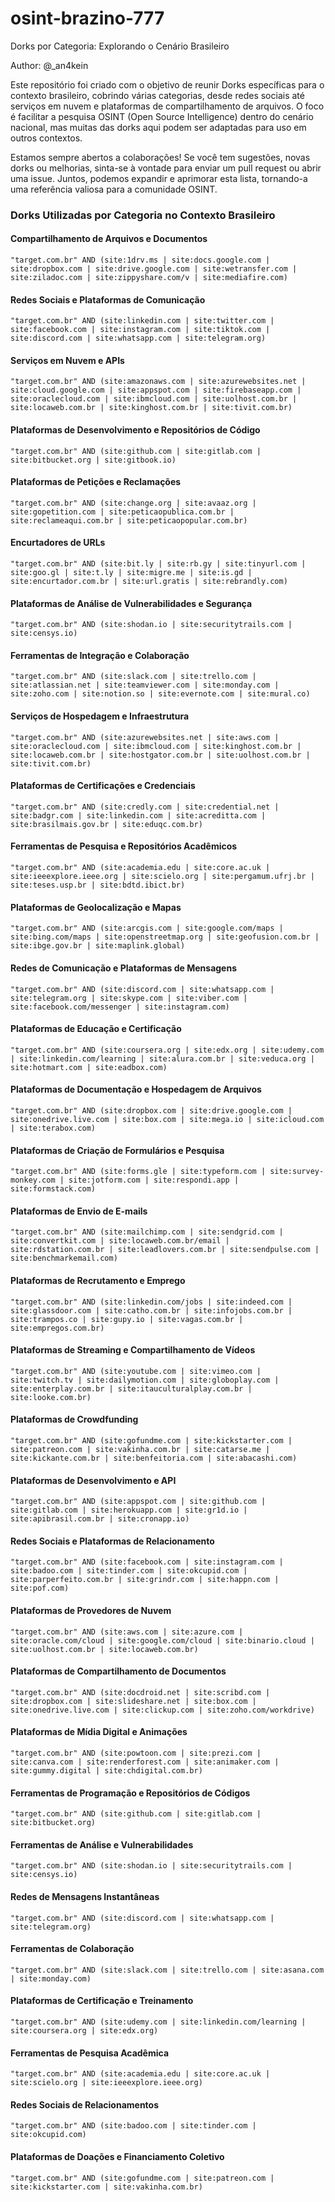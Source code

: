 # osint-brazino-777
Dorks por Categoria: Explorando o Cenário Brasileiro 

Author: @_an4kein

Este repositório foi criado com o objetivo de reunir Dorks específicas para o contexto brasileiro, cobrindo várias categorias, desde redes sociais até serviços em nuvem e plataformas de compartilhamento de arquivos. O foco é facilitar a pesquisa OSINT (Open Source Intelligence) dentro do cenário nacional, mas muitas das dorks aqui podem ser adaptadas para uso em outros contextos.

Estamos sempre abertos a colaborações! Se você tem sugestões, novas dorks ou melhorias, sinta-se à vontade para enviar um pull request ou abrir uma issue. Juntos, podemos expandir e aprimorar esta lista, tornando-a uma referência valiosa para a comunidade OSINT.

### Dorks Utilizadas por Categoria no Contexto Brasileiro

#### Compartilhamento de Arquivos e Documentos

```
"target.com.br" AND (site:1drv.ms | site:docs.google.com | site:dropbox.com | site:drive.google.com | site:wetransfer.com | site:ziladoc.com | site:zippyshare.com/v | site:mediafire.com)
```

#### Redes Sociais e Plataformas de Comunicação

```
"target.com.br" AND (site:linkedin.com | site:twitter.com | site:facebook.com | site:instagram.com | site:tiktok.com | site:discord.com | site:whatsapp.com | site:telegram.org)
```

#### Serviços em Nuvem e APIs

```
"target.com.br" AND (site:amazonaws.com | site:azurewebsites.net | site:cloud.google.com | site:appspot.com | site:firebaseapp.com | site:oraclecloud.com | site:ibmcloud.com | site:uolhost.com.br | site:locaweb.com.br | site:kinghost.com.br | site:tivit.com.br)
```

#### Plataformas de Desenvolvimento e Repositórios de Código

```
"target.com.br" AND (site:github.com | site:gitlab.com | site:bitbucket.org | site:gitbook.io)
```

#### Plataformas de Petições e Reclamações

```
"target.com.br" AND (site:change.org | site:avaaz.org | site:gopetition.com | site:peticaopublica.com.br | site:reclameaqui.com.br | site:peticaopopular.com.br)
```

#### Encurtadores de URLs

```
"target.com.br" AND (site:bit.ly | site:rb.gy | site:tinyurl.com | site:goo.gl | site:t.ly | site:migre.me | site:is.gd | site:encurtador.com.br | site:url.gratis | site:rebrandly.com)
```

#### Plataformas de Análise de Vulnerabilidades e Segurança

```
"target.com.br" AND (site:shodan.io | site:securitytrails.com | site:censys.io)
```

#### Ferramentas de Integração e Colaboração

```
"target.com.br" AND (site:slack.com | site:trello.com | site:atlassian.net | site:teamviewer.com | site:monday.com | site:zoho.com | site:notion.so | site:evernote.com | site:mural.co)
```

#### Serviços de Hospedagem e Infraestrutura

```
"target.com.br" AND (site:azurewebsites.net | site:aws.com | site:oraclecloud.com | site:ibmcloud.com | site:kinghost.com.br | site:locaweb.com.br | site:hostgator.com.br | site:uolhost.com.br | site:tivit.com.br)
```

#### Plataformas de Certificações e Credenciais

```
"target.com.br" AND (site:credly.com | site:credential.net | site:badgr.com | site:linkedin.com | site:acreditta.com | site:brasilmais.gov.br | site:eduqc.com.br)
```

#### Ferramentas de Pesquisa e Repositórios Acadêmicos

```
"target.com.br" AND (site:academia.edu | site:core.ac.uk | site:ieeexplore.ieee.org | site:scielo.org | site:pergamum.ufrj.br | site:teses.usp.br | site:bdtd.ibict.br)
```

#### Plataformas de Geolocalização e Mapas

```
"target.com.br" AND (site:arcgis.com | site:google.com/maps | site:bing.com/maps | site:openstreetmap.org | site:geofusion.com.br | site:ibge.gov.br | site:maplink.global)
```

#### Redes de Comunicação e Plataformas de Mensagens

```
"target.com.br" AND (site:discord.com | site:whatsapp.com | site:telegram.org | site:skype.com | site:viber.com | site:facebook.com/messenger | site:instagram.com)
```

#### Plataformas de Educação e Certificação

```
"target.com.br" AND (site:coursera.org | site:edx.org | site:udemy.com | site:linkedin.com/learning | site:alura.com.br | site:veduca.org | site:hotmart.com | site:eadbox.com)
```

#### Plataformas de Documentação e Hospedagem de Arquivos

```
"target.com.br" AND (site:dropbox.com | site:drive.google.com | site:onedrive.live.com | site:box.com | site:mega.io | site:icloud.com | site:terabox.com)
```

#### Plataformas de Criação de Formulários e Pesquisa

```
"target.com.br" AND (site:forms.gle | site:typeform.com | site:survey-monkey.com | site:jotform.com | site:respondi.app | site:formstack.com)
```

#### Plataformas de Envio de E-mails

```
"target.com.br" AND (site:mailchimp.com | site:sendgrid.com | site:convertkit.com | site:locaweb.com.br/email | site:rdstation.com.br | site:leadlovers.com.br | site:sendpulse.com | site:benchmarkemail.com)
```

#### Plataformas de Recrutamento e Emprego

```
"target.com.br" AND (site:linkedin.com/jobs | site:indeed.com | site:glassdoor.com | site:catho.com.br | site:infojobs.com.br | site:trampos.co | site:gupy.io | site:vagas.com.br | site:empregos.com.br)
```

#### Plataformas de Streaming e Compartilhamento de Vídeos

```
"target.com.br" AND (site:youtube.com | site:vimeo.com | site:twitch.tv | site:dailymotion.com | site:globoplay.com | site:enterplay.com.br | site:itauculturalplay.com.br | site:looke.com.br)
```

#### Plataformas de Crowdfunding

```
"target.com.br" AND (site:gofundme.com | site:kickstarter.com | site:patreon.com | site:vakinha.com.br | site:catarse.me | site:kickante.com.br | site:benfeitoria.com | site:abacashi.com)
```

#### Plataformas de Desenvolvimento e API

```
"target.com.br" AND (site:appspot.com | site:github.com | site:gitlab.com | site:herokuapp.com | site:gr1d.io | site:apibrasil.com.br | site:cronapp.io)
```

#### Redes Sociais e Plataformas de Relacionamento

```
"target.com.br" AND (site:facebook.com | site:instagram.com | site:badoo.com | site:tinder.com | site:okcupid.com | site:parperfeito.com.br | site:grindr.com | site:happn.com | site:pof.com)
```

#### Plataformas de Provedores de Nuvem

```
"target.com.br" AND (site:aws.com | site:azure.com | site:oracle.com/cloud | site:google.com/cloud | site:binario.cloud | site:uolhost.com.br | site:locaweb.com.br)
```

#### Plataformas de Compartilhamento de Documentos

```
"target.com.br" AND (site:docdroid.net | site:scribd.com | site:dropbox.com | site:slideshare.net | site:box.com | site:onedrive.live.com | site:clickup.com | site:zoho.com/workdrive)
```

#### Plataformas de Mídia Digital e Animações

```
"target.com.br" AND (site:powtoon.com | site:prezi.com | site:canva.com | site:renderforest.com | site:animaker.com | site:gummy.digital | site:chdigital.com.br)
```

#### Ferramentas de Programação e Repositórios de Códigos

```
"target.com.br" AND (site:github.com | site:gitlab.com | site:bitbucket.org)
```

#### Ferramentas de Análise e Vulnerabilidades

```
"target.com.br" AND (site:shodan.io | site:securitytrails.com | site:censys.io)
```

#### Redes de Mensagens Instantâneas

```
"target.com.br" AND (site:discord.com | site:whatsapp.com | site:telegram.org)
```

#### Ferramentas de Colaboração

```
"target.com.br" AND (site:slack.com | site:trello.com | site:asana.com | site:monday.com)
```

#### Plataformas de Certificação e Treinamento

```
"target.com.br" AND (site:udemy.com | site:linkedin.com/learning | site:coursera.org | site:edx.org)
```

#### Ferramentas de Pesquisa Acadêmica

```
"target.com.br" AND (site:academia.edu | site:core.ac.uk | site:scielo.org | site:ieeexplore.ieee.org)
```

#### Redes Sociais de Relacionamentos

```
"target.com.br" AND (site:badoo.com | site:tinder.com | site:okcupid.com)
```

#### Plataformas de Doações e Financiamento Coletivo

```
"target.com.br" AND (site:gofundme.com | site:patreon.com | site:kickstarter.com | site:vakinha.com.br)
```
